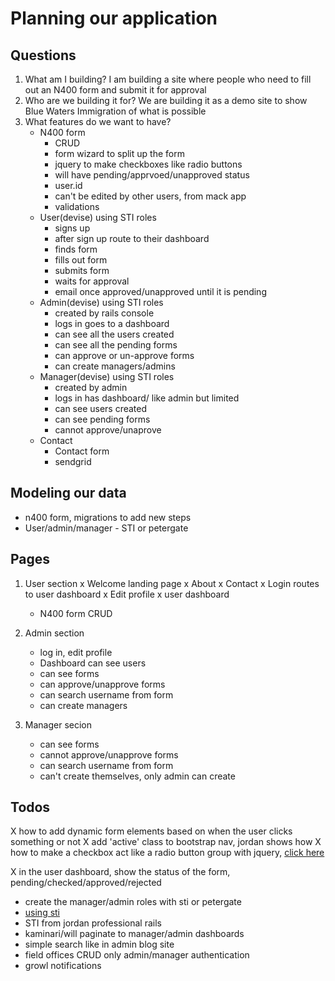 # Planning our application

## Questions
1. What am I building? I am building a site where people who need to fill out an N400 form and submit it for approval
2. Who are we building it for? We are building it as a demo site to show Blue Waters Immigration of what is possible
3. What features do we want to have?
	-	N400 form
		- CRUD
		- form wizard to split up the form
		- jquery to make checkboxes like radio buttons
		- will have pending/apprvoed/unapproved status
		- user.id
		- can't be edited by other users, from mack app
		- validations
	- User(devise) using STI roles
		- signs up
		- after sign up route to their dashboard
		- finds form
		- fills out form
		- submits form
		- waits for approval
		- email once approved/unapproved until it is pending
	- Admin(devise) using STI roles
		- created by rails console
		- logs in goes to a dashboard
		- can see all the users created
		- can see all the pending forms
		- can approve or un-approve forms
		- can create managers/admins		
	- Manager(devise) using STI roles
		- created by admin
		- logs in has dashboard/ like admin but limited		
		- can see users created
		- can see pending forms
		- cannot approve/unaprove
	- Contact 
		- Contact form
		- sendgrid

## Modeling our data

- n400 form, migrations to add new steps
- User/admin/manager - STI or petergate

## Pages

1. User section
	x Welcome landing page
	x About
	x Contact
	x Login routes to user dashboard
	x Edit profile
	x user dashboard
	- N400 form CRUD

2. Admin section
	- log in, edit profile
	- Dashboard can see users
	- can see forms
	- can approve/unapprove forms
	- can search username from form
	- can create managers

3. Manager secion
	- can see forms
	- cannot approve/unapprove forms
	- can search username from form
	- can't create themselves, only admin can create	


## Todos

X how to add dynamic form elements based on when the user clicks something or not
X add 'active' class to bootstrap nav, jordan shows how
X how to make a checkbox act like a radio button group with jquery, [click here](https://www.codexworld.com/how-to/allow-only-one-checkbox-to-be-checked-jquery/)

X in the user dashboard, show the status of the form, pending/checked/approved/rejected
- create the manager/admin roles with sti or petergate
- [using sti](https://vsmedia.co.uk/single-table-inheritance-sti-devise/)
- STI from jordan professional rails
- kaminari/will paginate to manager/admin dashboards
- simple search like in admin blog site
- field offices CRUD only admin/manager authentication
- growl notifications




